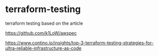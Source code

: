 # terraform-testing
terraform testing based on the article 

https://github.com/k1LoW/awspec

https://www.contino.io/insights/top-3-terraform-testing-strategies-for-ultra-reliable-infrastructure-as-code

